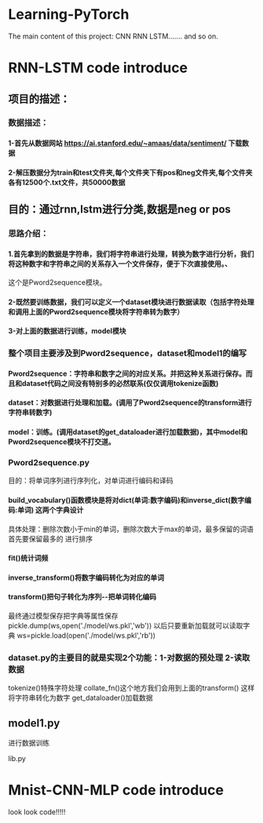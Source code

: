 # Learning-PyTorch
The main content of this project: CNN RNN LSTM....... and so on.
# RNN-LSTM code introduce
## 项目的描述：
### 数据描述：
#### 1-首先从数据网站 https://ai.stanford.edu/~amaas/data/sentiment/    下载数据
#### 2-解压数据分为train和test文件夹,每个文件夹下有pos和neg文件夹,每个文件夹各有12500个.txt文件，共50000数据

## 目的：通过rnn,lstm进行分类,数据是neg or pos

### 思路介绍：
#### 1.首先拿到的数据是字符串，我们将字符串进行处理，转换为数字进行分析，我们将这种数字和字符串之间的关系存入一个文件保存，便于下次直接使用。、
这个是Pword2sequence模块。
#### 2-既然要训练数据，我们可以定义一个dataset模块进行数据读取（包括字符处理和调用上面的Pword2sequence模块将字符串转为数字）
#### 3-对上面的数据进行训练，model模块


### 整个项目主要涉及到Pword2sequence，dataset和model1的编写
#### Pword2sequence：字符串和数字之间的对应关系。并把这种关系进行保存。而且和dataset代码之间没有特别多的必然联系(仅仅调用tokenize函数)
#### dataset：对数据进行处理和加载。(调用了Pword2sequence的transform进行字符串转数字)
#### model：训练。(调用dataset的get_dataloader进行加载数据)，其中model和Pword2sequence模块不打交道。



### Pword2sequence.py
目的：将单词序列进行序列化，对单词进行编码和译码
#### build_vocabulary()函数模块是将对dict(单词:数字编码)和inverse_dict(数字编码:单词) 这两个字典设计
具体处理：删除次数小于min的单词，删除次数大于max的单词，最多保留的词语 首先要保留最多的 进行排序
#### fit()统计词频
#### inverse_transform()将数字编码转化为对应的单词
#### transform()把句子转化为序列--把单词转化编码
最终通过模型保存把字典等属性保存
pickle.dump(ws,open('./model/ws.pkl','wb'))
以后只要重新加载就可以读取字典
ws=pickle.load(open('./model/ws.pkl','rb'))


### dataset.py的主要目的就是实现2个功能：1-对数据的预处理 2-读取数据
tokenize()特殊字符处理
collate_fn()这个地方我们会用到上面的transform() 这样将字符串转化为数字
get_dataloader()加载数据


## model1.py
进行数据训练

lib.py



# Mnist-CNN-MLP code introduce
look look code!!!!!

